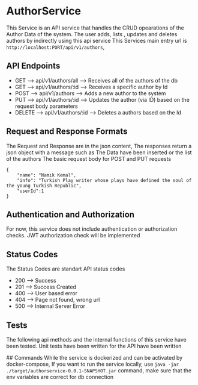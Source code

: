 # AuthorService
This Service is an API service that handles the CRUD opearations of the Author Data of the system.
The user adds, lists , updates and deletes authors by indirectly using this api service
This Services main entry url is `http://localhost:PORT/api/v1/authors`,

## API Endpoints

<ul>
    <li> GET --> api/v1/authors/all --> Receives all of the authors of the db </li>
    <li> GET --> api/v1/authors/:id --> Receives a specific author by Id </li>
    <li>  POST --> api/v1/authors --> Adds a new author to the system </li>
    <li> PUT --> api/v1/authors/:id --> Updates the author (via ID) based on the request body parameters </li>
    <li> DELETE --> api/v1/authors/:id --> Deletes a authors based on the Id </li>
</ul>


## Request and Response Formats
The Request and Response are in the json content,
The responses return a json object with a message such as The Data have been inserted or the list of the authors
The basic request body for POST and PUT requests

```
{
    "name": "Namık Kemal",
    "info": "Turkish Play writer whose plays have defined the soul of the young Turkish Republic",
    "userId":1
}
```

## Authentication and Authorization
For now, this service does not include authentication or authorization checks. JWT authorization check will be implemented 

## Status Codes
The Status Codes are standart API status codes <br/>
<ul>
    <li> 200 --> Success</li>
    <li> 201 --> Success Created </li>
    <li> 400 --> User based error </li>
    <li> 404 --> Page not found, wrong url </li>
    <li> 500 --> Internal Server Error </li>
</ul>

## Tests
The following api methods and the internal functions of this service have been tested. Unit tests have been written for the API have been written

## Commands
While the service is dockerized and can be activated by docker-compose, If you want to run the service locally, use `java -jar ./target/authorservice-0.0.1-SNAPSHOT.jar` command, make sure that the env variables are correct for db connection

